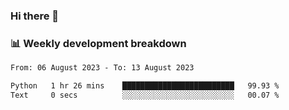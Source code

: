 ### Hi there 👋

### 📊 Weekly development breakdown
<!--START_SECTION:waka-->

```txt
From: 06 August 2023 - To: 13 August 2023

Python   1 hr 26 mins    █████████████████████████   99.93 %
Text     0 secs          ░░░░░░░░░░░░░░░░░░░░░░░░░   00.07 %
```

<!--END_SECTION:waka-->
